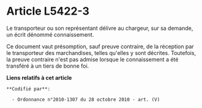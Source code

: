 # Article L5422-3

Le transporteur ou son représentant délivre au chargeur, sur sa demande, un écrit dénommé connaissement.

Ce document vaut présomption, sauf preuve contraire, de la réception par le transporteur des marchandises, telles qu'elles y
sont décrites. Toutefois, la preuve contraire n'est pas admise lorsque le connaissement a été transféré à un tiers de bonne
foi.

**Liens relatifs à cet article**

	**Codifié par**:

	  - Ordonnance n°2010-1307 du 28 octobre 2010 - art. (V)

